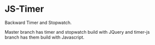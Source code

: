 # JS-Timer
Backward Timer and Stopwatch.

Master branch has timer and stopwatch build with JQuery and timer-js branch has them build with Javascript.
